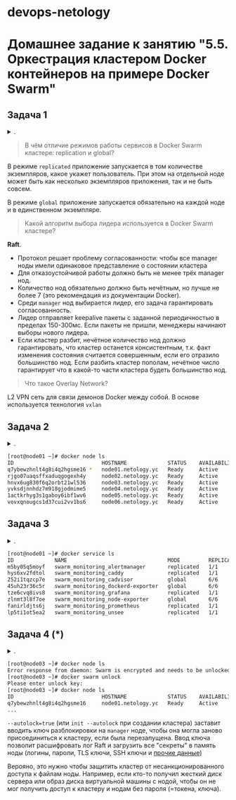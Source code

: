 devops-netology
===============

# Домашнее задание к занятию "5.5. Оркестрация кластером Docker контейнеров на примере Docker Swarm"

## Задача 1

<details>
<summary>.</summary>

> Дайте письменые ответы на следующие вопросы:
> 
> - В чём отличие режимов работы сервисов в Docker Swarm кластере: replication и global?
> - Какой алгоритм выбора лидера используется в Docker Swarm кластере?
> - Что такое Overlay Network?

</details>

> В чём отличие режимов работы сервисов в Docker Swarm кластере: replication и global?

В режиме `replicated` приложение запускается в том количестве экземпляров, какое укажет пользователь. При этом на отдельной ноде может быть как несколько экземпляров приложения, так и не быть совсем. 

В режиме `global` приложение запускается обязательно на каждой ноде и в единственном экземпляре. 

> Какой алгоритм выбора лидера используется в Docker Swarm кластере?

**Raft**. 
- Протокол решает проблему согласованности: чтобы все manager ноды имели одинаковое представление о состоянии кластера
- Для отказоустойчивой работы должно быть не менее трёх manager нод. 
- Количество нод обязательно должно быть нечётным, но лучше не более 7 (это рекомендация из документации Docker).
- Среди `manager` нод выбирается лидер, его задача гарантировать согласованность. 
- Лидер отправляет keepalive пакеты с заданной периодичностью в пределах 150-300мс. Если пакеты не пришли, менеджеры начинают выборы нового лидера. 
- Если кластер разбит, нечётное количество нод должно гарантировать, что кластер останется консистентным, т.к. факт изменения состояния считается совершенным, если его отразило большинство нод. Если разбить кластер пополам, нечётное число гарантирует что в какой-то части кластера будеть большинство нод.

> Что такое Overlay Network?

L2 VPN сеть для связи демонов Docker между собой. В основе используется технология `vxlan`

## Задача 2

<details>
<summary>.</summary>

> Создать ваш первый Docker Swarm кластер в Яндекс.Облаке
> 
> Для получения зачета, вам необходимо предоставить скриншот из терминала (консоли), с выводом команды:
> ```
> docker node ls
> ```

</details>

```bash
[root@node01 ~]# docker node ls
ID                            HOSTNAME             STATUS    AVAILABILITY   MANAGER STATUS   ENGINE VERSION
q7ybewzhnlt4g8i4q2hgsme16 *   node01.netology.yc   Ready     Active         Leader           20.10.11
rjgo07uaqsffxaduqgogexh4y     node02.netology.yc   Ready     Active         Reachable        20.10.11
hnvx6ug830f6q2orbt21wl536     node03.netology.yc   Ready     Active         Reachable        20.10.11
yvksdjnnhdz7m918gjodmime5     node04.netology.yc   Ready     Active                          20.10.11
1actkrhyg3s1gaboy6ibf1wv6     node05.netology.yc   Ready     Active                          20.10.11
vovxqnougcs1d37cui2vv1bs6     node06.netology.yc   Ready     Active                          20.10.11
```

## Задача 3

<details>
<summary>.</summary>

> Создать ваш первый, готовый к боевой эксплуатации кластер мониторинга, состоящий из стека микросервисов.
> 
> Для получения зачета, вам необходимо предоставить скриншот из терминала (консоли), с выводом команды:
> ```
> docker service ls
> ```

</details>

```bash
[root@node01 ~]# docker service ls
ID             NAME                                MODE         REPLICAS   IMAGE                                          PORTS
m5by05q5moyf   swarm_monitoring_alertmanager       replicated   1/1        stefanprodan/swarmprom-alertmanager:v0.14.0    
hys6xv2fdtol   swarm_monitoring_caddy              replicated   1/1        stefanprodan/caddy:latest                      *:3000->3000/tcp, *:9090->9090/tcp, *:9093-9094->9093-9094/tcp
252i1tqzcp7e   swarm_monitoring_cadvisor           global       6/6        google/cadvisor:latest                         
45uh23r36c5r   swarm_monitoring_dockerd-exporter   global       6/6        stefanprodan/caddy:latest                      
tze6cvq8ivs8   swarm_monitoring_grafana            replicated   1/1        stefanprodan/swarmprom-grafana:5.3.4           
zlnmt3l8f7oe   swarm_monitoring_node-exporter      global       6/6        stefanprodan/swarmprom-node-exporter:v0.16.0   
fanirldjts6j   swarm_monitoring_prometheus         replicated   1/1        stefanprodan/swarmprom-prometheus:v2.5.0       
lp5ti1ot5ea2   swarm_monitoring_unsee              replicated   1/1        cloudflare/unsee:v0.8.0 
```

## Задача 4 (*)

<details>
<summary>.</summary>

> Выполнить на лидере Docker Swarm кластера команду (указанную ниже) и дать письменное описание её функционала, что она делает и зачем она нужна:
> ```
> # см.документацию: https://docs.docker.com/engine/swarm/swarm_manager_locking/
> docker swarm update --autolock=true
> ```

</details>

```bash
[root@node03 ~]# docker node ls
Error response from daemon: Swarm is encrypted and needs to be unlocked before it can be used. Please use "docker swarm unlock" to unlock it.
[root@node03 ~]# docker swarm unlock
Please enter unlock key: 
[root@node03 ~]# docker node ls
ID                            HOSTNAME             STATUS    AVAILABILITY   MANAGER STATUS   ENGINE VERSION
q7ybewzhnlt4g8i4q2hgsme16     node01.netology.yc   Ready     Active         Leader           20.10.11
...
```

`--autolock=true` (или `init --autolock` при создании кластера) заставит вводить ключ разблокировки на `manager` ноде, чтобы она могла заново присоединиться к кластеру, если была перезапущена. Ввод ключа позволит расшифровать лог Raft и загрузить все "секреты" в память ноды (логины, пароли, TLS ключи, SSH ключи и [прочие данные](https://docs.docker.com/engine/swarm/secrets/#about-secrets))

Верояно, это нужно чтобы защитить кластер от несанкционированного доступа к файлам ноды. Например, если кто-то получил жесткий диск сервера или образ диска виртуальной машины с нодой, чтобы он не мог получить доступ к кластеру и нодам без пароля (=токена, ключа).
